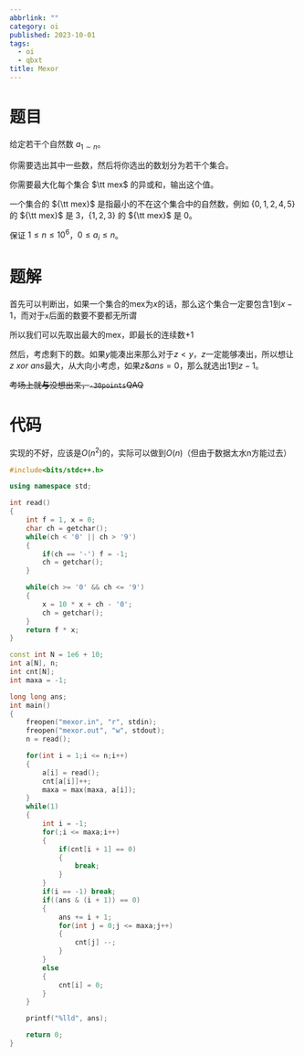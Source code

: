 ```yaml
---
abbrlink: ""
category: oi
published: 2023-10-01
tags:
  - oi
  - qbxt
title: Mexor
---
```

# 题目

给定若干个自然数 $a_{1\sim n}$。

你需要选出其中一些数，然后将你选出的数划分为若干个集合。

你需要最大化每个集合 $\tt mex$ 的异或和，输出这个值。

一个集合的 ${\tt mex}$ 是指最小的不在这个集合中的自然数，例如 $\{0,1,2,4,5\}$ 的 ${\tt mex}$ 是 $3$，$\{1,2,3\}$ 的 ${\tt mex}$ 是 $0$。

保证 $1\le n\le 10^6$，$0\le a_i\le n$。


# 题解

首先可以判断出，如果一个集合的$\text{mex}$为$x$的话，那么这个集合一定要包含$1$到$x-1$，而对于`x`后面的数要不要都无所谓

所以我们可以先取出最大的$\text{mex}$，即最长的连续数+1

然后，考虑剩下的数。如果$y$能凑出来那么对于$z < y$，$z$一定能够凑出，所以想让$z \text{ }xor\text{ } ans$最大，从大向小考虑，如果$z \& ans=0$，那么就选出$1$到$z-1$。

~~考场上就**与**没想出来，`-30points`QAQ~~

# 代码

实现的不好，应该是$O(n^2)$的，实际可以做到$O(n)$（但由于数据太水n方能过去）

```cpp
#include<bits/stdc++.h>

using namespace std;

int read()
{
	int f = 1, x = 0;
	char ch = getchar();
	while(ch < '0' || ch > '9')
	{
		if(ch == '-') f = -1;
		ch = getchar();
	}

	while(ch >= '0' && ch <= '9')
	{
		x = 10 * x + ch - '0';
		ch = getchar();
	}
	return f * x;
}

const int N = 1e6 + 10;
int a[N], n;
int cnt[N];
int maxa = -1;

long long ans;
int main()
{
	freopen("mexor.in", "r", stdin);
	freopen("mexor.out", "w", stdout);
	n = read();

	for(int i = 1;i <= n;i++)
	{
		a[i] = read();
		cnt[a[i]]++;
		maxa = max(maxa, a[i]);
	}
	while(1)
	{
		int i = -1;
		for(;i <= maxa;i++)
		{
			if(cnt[i + 1] == 0)
			{
				break;
			}
		}
		if(i == -1) break;
		if((ans & (i + 1)) == 0)
		{
			ans += i + 1;
			for(int j = 0;j <= maxa;j++)
			{
				cnt[j] --;
			}
		}
		else
		{
			cnt[i] = 0;
		}
	}

	printf("%lld", ans);

	return 0;
}
```
